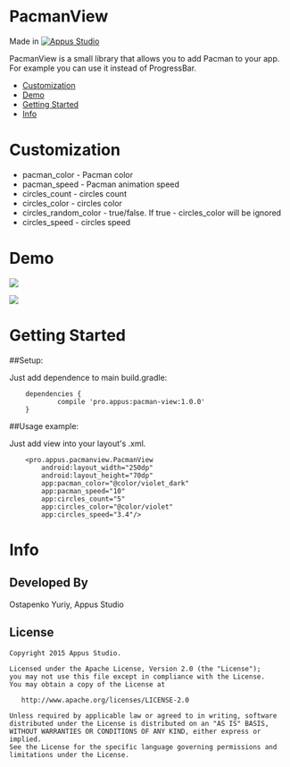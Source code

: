 # PacmanView
Made in [![Appus Studio](https://github.com/alexey-kubas-appus/PacmanView/blob/master/images/appus_logo.png)](http://appus.pro)

PacmanView is a small library that allows you to add Pacman to your app. For example you can use it instead of ProgressBar.

* [Customization](#customization)
* [Demo](#demo)
* [Getting Started](#getting-started)
* [Info](#info)

# Customization

* pacman_color - Pacman color
* pacman_speed - Pacman animation speed
* circles_count - circles count
* circles_color - circles color
* circles_random_color - true/false. If true - circles_color will be ignored
* circles_speed - circles speed

# Demo

![](https://github.com/alexey-kubas-appus/PacmanView/blob/master/images/main.gif)

![](https://github.com/alexey-kubas-appus/PacmanView/blob/master/images/customized.gif)

# Getting Started

##Setup:

   Just add dependence to main build.gradle:

        dependencies {
                compile 'pro.appus:pacman-view:1.0.0'
        }
   
##Usage example:

   Just add view into your layout's .xml.
   
        <pro.appus.pacmanview.PacmanView
            android:layout_width="250dp"
            android:layout_height="70dp"
            app:pacman_color="@color/violet_dark"
            app:pacman_speed="10"
            app:circles_count="5"
            app:circles_color="@color/violet"
            app:circles_speed="3.4"/>

# Info

## Developed By

Ostapenko Yuriy, Appus Studio

## License

```
Copyright 2015 Appus Studio.

Licensed under the Apache License, Version 2.0 (the "License");
you may not use this file except in compliance with the License.
You may obtain a copy of the License at

   http://www.apache.org/licenses/LICENSE-2.0

Unless required by applicable law or agreed to in writing, software
distributed under the License is distributed on an "AS IS" BASIS,
WITHOUT WARRANTIES OR CONDITIONS OF ANY KIND, either express or implied.
See the License for the specific language governing permissions and
limitations under the License.
```
